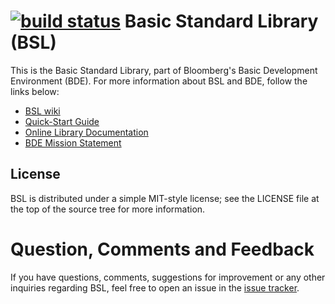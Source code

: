 [![build status](https://secure.travis-ci.org/bloomberg/bsl.png)](http://travis-ci.org/bloomberg/bsl)
Basic Standard Library (BSL)
============================

This is the Basic Standard Library, part of Bloomberg's Basic Development Environment (BDE). For more information about BSL and BDE,
follow the links below:

* [BSL wiki](http://github.com/bloomberg/bsl/wiki)
* [Quick-Start Guide](http://github.com/bloomberg/bsl/wiki/Getting-Started)
* [Online Library Documentation](http://bloomberg.github.com/bsl)
* [BDE Mission Statement](http://github.com/bloomberg/bsl/wiki/Mission-Statement)

License
-------
BSL is distributed under a simple MIT-style license; see the LICENSE file at the top of the source tree for more information.

Question, Comments and Feedback
===============================
If you have questions, comments, suggestions for improvement or any other inquiries regarding BSL, feel free to open an issue
in the [issue tracker](bsl/issues).
